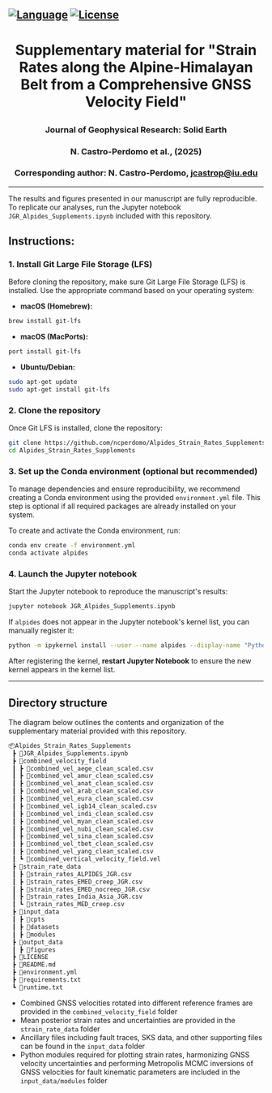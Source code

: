 [![Language](https://img.shields.io/badge/python-3%2B-blue.svg)](https://www.python.org/)
[![License](https://img.shields.io/badge/License-MIT-green.svg)](https://github.com/ncperdomo/Alpides_Strain_Rates_Supplements/blob/main/LICENSE)
---
#  <p align=center> **Supplementary material for "Strain Rates along the Alpine-Himalayan Belt from a Comprehensive GNSS Velocity Field"** </p>

###  <p align=center> Journal of Geophysical Research: Solid Earth </p>
###  <p align=center> N. Castro-Perdomo et al., (2025) </p>
###  <p align=center> Corresponding author: N. Castro-Perdomo, jcastrop@iu.edu </p>
---
The results and figures presented in our manuscript are fully reproducible. To replicate our analyses, run the Jupyter notebook ``JGR_Alpides_Supplements.ipynb`` included with this repository.

## **Instructions:**

### **1. Install Git Large File Storage (LFS)**

Before cloning the repository, make sure Git Large File Storage (LFS) is installed. Use the appropriate command based on your operating system:

- **macOS (Homebrew):**
```bash
brew install git-lfs
```

- **macOS (MacPorts):**
```bash
port install git-lfs
```

- **Ubuntu/Debian:**
```bash
sudo apt-get update
sudo apt-get install git-lfs
```

### **2. Clone the repository**

Once Git LFS is installed, clone the repository:

```bash
git clone https://github.com/ncperdomo/Alpides_Strain_Rates_Supplements.git
cd Alpides_Strain_Rates_Supplements
```

### **3. Set up the Conda environment (optional but recommended)**

To manage dependencies and ensure reproducibility, we recommend creating a Conda environment using the provided `environment.yml` file. This step is optional if all required packages are already installed on your system.

To create and activate the Conda environment, run:

```bash
conda env create -f environment.yml
conda activate alpides
```

### **4. Launch the Jupyter notebook**

Start the Jupyter notebook to reproduce the manuscript's results:

```bash
jupyter notebook JGR_Alpides_Supplements.ipynb
```

If ``alpides`` does not appear in the Jupyter notebook's kernel list, you can manually register it:

```bash
python -m ipykernel install --user --name alpides --display-name "Python (alpides)"
```
After registering the kernel, **restart Jupyter Notebook** to ensure the new kernel appears in the kernel list.

---

## **Directory structure**

The diagram below outlines the contents and organization of the supplementary material provided with this repository.

```markdown
📦Alpides_Strain_Rates_Supplements
 ┣ 📜JGR_Alpides_Supplements.ipynb
 ┣ 📂combined_velocity_field
 ┃ ┣ 📜combined_vel_aege_clean_scaled.csv
 ┃ ┣ 📜combined_vel_amur_clean_scaled.csv
 ┃ ┣ 📜combined_vel_anat_clean_scaled.csv
 ┃ ┣ 📜combined_vel_arab_clean_scaled.csv
 ┃ ┣ 📜combined_vel_eura_clean_scaled.csv
 ┃ ┣ 📜combined_vel_igb14_clean_scaled.csv
 ┃ ┣ 📜combined_vel_indi_clean_scaled.csv
 ┃ ┣ 📜combined_vel_myan_clean_scaled.csv
 ┃ ┣ 📜combined_vel_nubi_clean_scaled.csv
 ┃ ┣ 📜combined_vel_sina_clean_scaled.csv
 ┃ ┣ 📜combined_vel_tbet_clean_scaled.csv
 ┃ ┣ 📜combined_vel_yang_clean_scaled.csv
 ┃ ┗ 📜combined_vertical_velocity_field.vel
 ┣ 📂strain_rate_data
 ┃ ┣ 📜strain_rates_ALPIDES_JGR.csv
 ┃ ┣ 📜strain_rates_EMED_creep_JGR.csv
 ┃ ┣ 📜strain_rates_EMED_nocreep_JGR.csv
 ┃ ┣ 📜strain_rates_India_Asia_JGR.csv
 ┃ ┗ 📜strain_rates_MED_creep.csv
 ┣ 📂input_data
 ┃ ┣ 📂cpts
 ┃ ┣ 📂datasets
 ┃ ┣ 📂modules
 ┣ 📂output_data
 ┃ ┣ 📂figures
 ┣ 📜LICENSE
 ┣ 📜README.md
 ┣ 📜environment.yml
 ┣ 📜requirements.txt
 ┗ 📜runtime.txt
```

- Combined GNSS velocities rotated into different reference frames are provided in the `combined_velocity_field` folder
- Mean posterior strain rates and uncertainties are provided in the `strain_rate_data` folder
- Ancillary files including fault traces, SKS data, and other supporting files can be found in the `input_data` folder 
- Python modules required for plotting strain rates, harmonizing GNSS velocity uncertainties and performing Metropolis MCMC inversions of GNSS velocities for fault kinematic parameters are included in the `input_data/modules` folder
